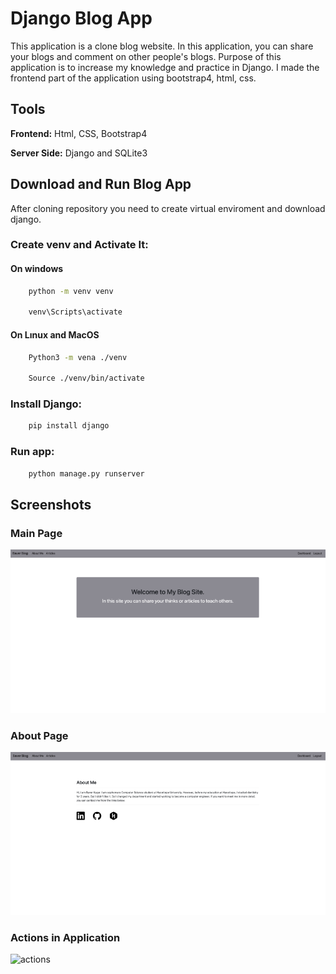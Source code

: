 
# Django Blog App

This application is a clone blog website. In this application, you can share your blogs and comment on other people's blogs.
Purpose of this application is to increase my knowledge and practice in Django. I made the frontend part of the application using bootstrap4, html, css.

## Tools

**Frontend:** Html, CSS, Bootstrap4

**Server Side:** Django and SQLite3


## Download and Run Blog App

After cloning repository you need to create virtual enviroment and download django.

### Create venv and Activate It:

#### On windows
```bash
    python -m venv venv

    venv\Scripts\activate
```

#### On Lınux and MacOS

```bash
    Python3 -m vena ./venv

    Source ./venv/bin/activate
```

### Install Django:
```bash 
    pip install django
```

### Run app:
```bash 
    python manage.py runserver
```

## Screenshots


### Main Page
![main](https://github.com/baverkacar/django-blog-app/blob/master/gifs-and-screenshots/main.png?raw=true)
### About Page
![about](https://github.com/baverkacar/django-blog-app/blob/master/gifs-and-screenshots/about.png?raw=true)
### Actions in Application
![actions](https://github.com/baverkacar/django-blog-app/blob/master/gifs-and-screenshots/django-blog.gif?raw=true)
